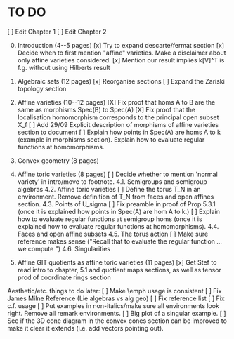 # TO DO
[ ] Edit Chapter 1
[ ] Edit Chapter 2

0. Introduction (4--5 pages)
[x] Try to expand descarte/fermat section
[x] Decide when to first mention "affine" varieties. Make a disclaimer about only affine varieties considered.
[x] Mention our result implies k[V]^T is f.g. without using Hilberts result

1. Algebraic sets (12 pages)
[x] Reorganise sections
[ ] Expand the Zariski topology section 

2. Affine varieties (10--12 pages)
[X] Fix proof that homs A to B are the same as morphisms Spec(B) to Spec(A)
[X] Fix proof that the localisation homomorphism corresponds to the principal open subset X_f
[ ] Add 29/09 Explicit description of morphisms of affine varieties section to document
[ ] Explain how points in Spec(A) are homs A to k (example in morphisms section). Explain how to evaluate regular functions at homomorphisms.

3. Convex geometry (8 pages)

4. Affine toric varieties (8 pages)
[ ] Decide whether to mention 'normal variety' in intro/move to footnote.
4.1. Semigroups and semigroup algebras
4.2. Affine toric varieties
[ ] Define the torus T_N in an environment. Remove definition of T_N from faces and open affines section.
4.3. Points of U_sigma
[ ] Fix preamble in proof of Prop 5.3.1 (once it is explained how points in Spec(A) are hom A to k.)
[ ] Explain how to evaluate regular functions at semigroup homs (once it is explained how to evaluate regular functions at homomorphisms).
4.4. Faces and open affine subsets
4.5. The torus action
[ ] Make sure reference makes sense ("Recall that to evaluate the regular function ... we compute ")
4.6. Singularities

5. Affine GIT quotients as affine toric varieties (11 pages)
[x] Get Stef to read intro to chapter, 5.1 and quotient maps sections, as well as tensor prod of coordinate rings section

Aesthetic/etc. things to do later:
[ ] Make \emph usage is consistent
[ ] Fix James Milne Reference (Lie algebras vs alg geo)
[ ] Fix reference list
[ ] Fix c.f. usage
[ ] Put examples in non-italics/make sure all environments look right. Remove all remark environments.
[ ] Big plot of a singular example.
[ ] See if the 3D cone diagram in the convex cones section can be improved to make it clear it extends (i.e. add vectors pointing out).